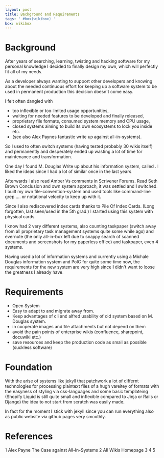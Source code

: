 ```yaml
---
layout: post
title: Background and Requirements
tags: ' #box(wikibox) '
box: wikibox
---
```


# Background

After years of searching, learning, twisting and hacking software for my personal knowledge I decided to finally design my own, which will perfectly fit all of my needs.
 
As a developer always wanting to support other developers and knowing about the needed continuous effort for keeping up a software system to be used in permanent production this decision doesn't come easy.

I felt often dangled with 

- too inflexible or too limited usage opportunities, 
- waiting for needed features to be developed and finally released, 
- proprietary file formats, consumed system memory and CPU usage, 
- closed systems aiming to build its own ecosystems to lock you inside etc. 
- (see also Alex Paynes fantastic write up against all-in-systems).

So I used to often switch systems (having tested probably 30 wikis itself) and permanently and desperately ended up wasting a lot of time for maintenance and transformation.

One day I found M. Douglas Write up about his information system, called . I liked the ideas since I had a lot of similar once in the last years.

Afterwards I also read Amber Vs comments in Scrivener Forums. Read Seth Brown Conclusion and own system approach, it was settled and I switched. I built my own file-convention-system and
used tools like command-line grep .... or notational velocity to keep up with it.

Since I also rediscovered index cards thanks to Pile Of Index Cards. (Long forgotten, last seen/used in the 5th grad.) I started using this system with physical cards.

I know had 2 very different systems, also counting taskpaper (switch away from all proprietary task management systems quite some while ago) and evernote (the only all-in-box left due to snappy search of scanned documents and screenshots for my paperless office) and taskpaper, even 4 systems.

Having used a lot of information systems and currently using a Michale Douglas information system and PoIC for quite some time now, the requirements for the new system are very high since I didn't want to loose the greatness I already have.

# Requirements

- Open System
- Easy to adapt to and migrate away from.
- Keep advantages of cli and alfred usability of old system based on M. Douglas system.
- in cooperate images and file attachments but not depend on them
- avoid the pain points of enterprise wikis (confluence, sharepoint, docuwiki etc.)
- save resources and keep the production code as small as possible (suckless software)

# Foundation

With the arise of systems like jekyll that patchwork a lot of differnt technologies for processing plaintext files of a hugh vareitey of formats with the easyness of styling via css-languages and some basic templateing (Shopify Liquid is still quite small and inflexible compared to Jinja or Rails or Django) the idea to not start from scratch was easily made.

In fact for the moment I stick with jekyll since you can run everything also as public website via github pages very smoothly.

# References

 1 Alex Payne The Case against All-In-Systems
 2 All Wikis Homepage
 3
 4
 5